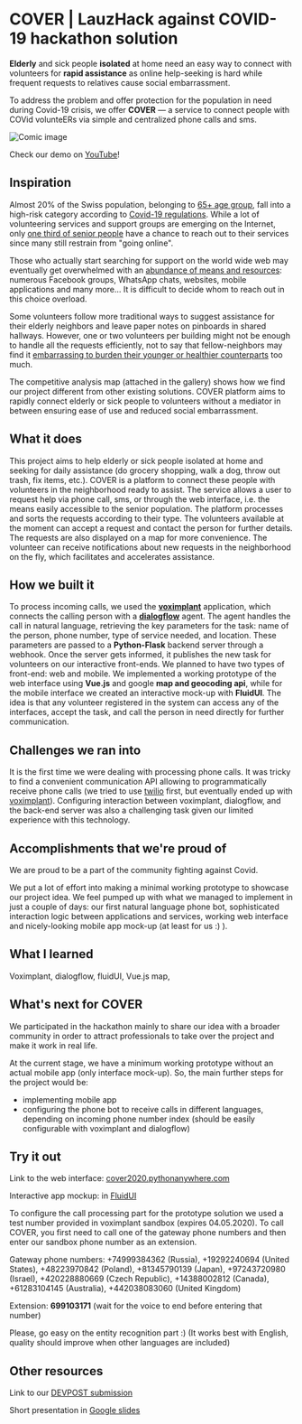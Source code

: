 # COVER | LauzHack against COVID-19 hackathon solution

**Elderly** and sick people **isolated** at home need an easy way to connect with volunteers for **rapid assistance** as online help-seeking is hard while frequent requests to relatives cause social embarrassment.

To address the problem and offer protection for the population in need during Covid-19 crisis, we offer **COVER** ― a service to connect people with COVid volunteERs via simple and centralized phone calls and sms.

![Comic image](https://challengepost-s3-challengepost.netdna-ssl.com/photos/production/software_photos/001/008/525/datas/original.png)

Check our demo on [YouTube](https://youtu.be/-4HpdMKe7RA)!

## Inspiration
Almost 20% of the Swiss population, belonging to [65+ age group](https://tradingeconomics.com/switzerland/population-ages-65-and-above-percent-of-total-wb-data.html), fall into a high-risk category according to [Covid-19 regulations](https://www.bag.admin.ch/bag/en/home/krankheiten/ausbrueche-epidemien-pandemien/aktuelle-ausbrueche-epidemien/novel-cov/besonders-gefaehrdete-menschen.html). While a lot of volunteering services and support groups are emerging on the Internet, only [one third of senior people](https://www.mediachange.ch/media//pdf/publications/SummaryReport_WIP-CH_2019.pdf) have a chance to reach out to their services since many still restrain from "going online".

Those who actually start searching for support on the world wide web may eventually get overwhelmed with an [abundance of means and resources](https://www.swissinfo.ch/eng/covid-19_solidarity-initiatives-fight-virus-fallout-in-switzerland/45620290): numerous Facebook groups, WhatsApp chats, websites, mobile applications and many more... It is difficult to decide whom to reach out in this choice overload.

Some volunteers follow more traditional ways to suggest assistance for their elderly neighbors and leave paper notes on pinboards in shared hallways. However, one or two volunteers per building might not be enough to handle all the requests efficiently, not to say that fellow-neighbors may find it [embarrassing to burden their younger or healthier counterparts](https://www.ncbi.nlm.nih.gov/pmc/articles/PMC2825742/) too much.

The competitive analysis map (attached in the gallery) shows how we find our project different from other existing solutions. COVER platform aims to rapidly connect elderly or sick people to volunteers without a mediator in between ensuring ease of use and reduced social embarrassment.

## What it does

This project aims to help elderly or sick people isolated at home and seeking for daily assistance (do grocery shopping, walk a dog, throw out trash, fix items, etc.). COVER is a platform to connect these people with volunteers in the neighborhood ready to assist. The service allows a user to request help via phone call, sms, or through the web interface, i.e. the means easily accessible to the senior population. The platform processes and sorts the requests according to their type. The volunteers available at the moment can accept a request and contact the person for further details. The requests are also displayed on a map for more convenience. The volunteer can receive notifications about new requests in the neighborhood on the fly, which facilitates and accelerates assistance.

## How we built it

To process incoming calls, we used the [**voximplant**](https://voximplant.com/) application, which connects the calling person with a [**dialogflow**](https://dialogflow.cloud.google.com/) agent. The agent handles the call in natural language, retrieving the key parameters for the task: name of the person, phone number, type of service needed, and location. These parameters are passed to a **Python-Flask** backend server through a webhook. Once the server gets informed, it publishes the new task for volunteers on our interactive front-ends. We planned to have two types of front-end: web and mobile. We implemented a working prototype of the web interface using **Vue.js** and google **map and geocoding api**, while for the mobile interface we created an interactive mock-up with **FluidUI**. The idea is that any volunteer registered in the system can access any of the interfaces, accept the task, and call the person in need directly for further communication.

## Challenges we ran into
It is the first time we were dealing with processing phone calls. It was tricky to find a convenient communication API allowing to programmatically receive phone calls (we tried to use [twilio](https://www.twilio.com/) first, but eventually ended up with [voximplant](https://voximplant.com/)). Configuring interaction between voximplant, dialogflow, and the back-end server was also a challenging task given our limited experience with this technology.

## Accomplishments that we're proud of
We are proud to be a part of the community fighting against Covid.

We put a lot of effort into making a minimal working prototype to showcase our project idea. We feel pumped up with what we managed to implement in just a couple of days: our first natural language phone bot, sophisticated interaction logic between applications and services, working web interface and nicely-looking mobile app mock-up (at least for us :) ).

## What I learned
Voximplant, dialogflow, fluidUI, Vue.js map, 

## What's next for COVER
We participated in the hackathon mainly to share our idea with a broader community in order to attract professionals to take over the project and make it work in real life.

At the current stage, we have a minimum working prototype without an actual mobile app (only interface mock-up). So, the main further steps for the project would be:
* implementing mobile app
* configuring the phone bot to receive calls in different languages, depending on incoming phone number index (should be easily configurable with voximplant and dialogflow)

## Try it out
Link to the web interface:  [cover2020.pythonanywhere.com](https://cover2020.pythonanywhere.com/)

Interactive app mockup: in [FluidUI](https://www.fluidui.com/editor/live/preview/cF9kMnZaZFdtNlpUYVA3NTZlcGtyS3FLVlpGbnZrZGRaeA==)

To configure the call processing part for the prototype solution we used a test number provided in voximplant sandbox (expires 04.05.2020). To call COVER, you first need to call one of the gateway phone numbers and then enter our sandbox phone number as an extension.

Gateway phone numbers:
+74999384362 (Russia), +19292240694 (United States), +48223970842 (Poland), +81345790139 (Japan), +97243720980 (Israel), +420228880669 (Czech Republic), +14388002812 (Canada), +61283104145 (Australia), +442038083060 (United Kingdom)

Extension: **699103171**  (wait for the voice to end before entering that number)

Please, go easy on the entity recognition part :)
(It works best with English, quality should improve when other languages are included)

## Other resources
Link to our [DEVPOST submission](https://devpost.com/software/cover-proposal)

Short presentation in [Google slides](https://docs.google.com/presentation/d/11ZM3yo5WgekX-SUkJq9WxFlHTk-ADGQCUlLVa9IbD-g/edit?usp=sharing)

